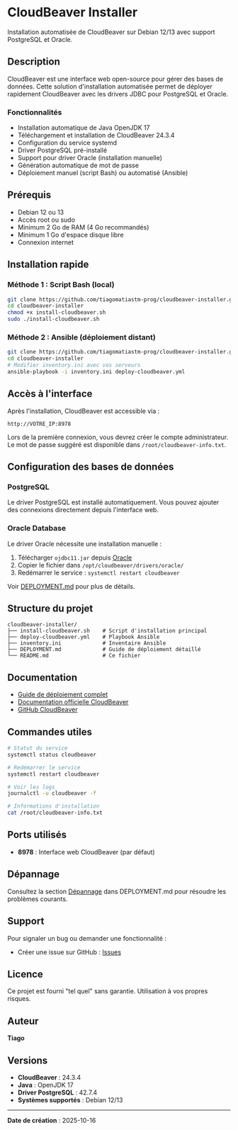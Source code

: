 # CloudBeaver Installer

Installation automatisée de CloudBeaver sur Debian 12/13 avec support PostgreSQL et Oracle.

## Description

CloudBeaver est une interface web open-source pour gérer des bases de données. Cette solution d'installation automatisée permet de déployer rapidement CloudBeaver avec les drivers JDBC pour PostgreSQL et Oracle.

### Fonctionnalités

- Installation automatique de Java OpenJDK 17
- Téléchargement et installation de CloudBeaver 24.3.4
- Configuration du service systemd
- Driver PostgreSQL pré-installé
- Support pour driver Oracle (installation manuelle)
- Génération automatique de mot de passe
- Déploiement manuel (script Bash) ou automatisé (Ansible)

## Prérequis

- Debian 12 ou 13
- Accès root ou sudo
- Minimum 2 Go de RAM (4 Go recommandés)
- Minimum 1 Go d'espace disque libre
- Connexion internet

## Installation rapide

### Méthode 1 : Script Bash (local)

```bash
git clone https://github.com/tiagomatiastm-prog/cloudbeaver-installer.git
cd cloudbeaver-installer
chmod +x install-cloudbeaver.sh
sudo ./install-cloudbeaver.sh
```

### Méthode 2 : Ansible (déploiement distant)

```bash
git clone https://github.com/tiagomatiastm-prog/cloudbeaver-installer.git
cd cloudbeaver-installer
# Modifier inventory.ini avec vos serveurs
ansible-playbook -i inventory.ini deploy-cloudbeaver.yml
```

## Accès à l'interface

Après l'installation, CloudBeaver est accessible via :

```
http://VOTRE_IP:8978
```

Lors de la première connexion, vous devrez créer le compte administrateur. Le mot de passe suggéré est disponible dans `/root/cloudbeaver-info.txt`.

## Configuration des bases de données

### PostgreSQL

Le driver PostgreSQL est installé automatiquement. Vous pouvez ajouter des connexions directement depuis l'interface web.

### Oracle Database

Le driver Oracle nécessite une installation manuelle :

1. Télécharger `ojdbc11.jar` depuis [Oracle](https://www.oracle.com/database/technologies/appdev/jdbc-downloads.html)
2. Copier le fichier dans `/opt/cloudbeaver/drivers/oracle/`
3. Redémarrer le service : `systemctl restart cloudbeaver`

Voir [DEPLOYMENT.md](DEPLOYMENT.md#configuration-oracle) pour plus de détails.

## Structure du projet

```
cloudbeaver-installer/
├── install-cloudbeaver.sh    # Script d'installation principal
├── deploy-cloudbeaver.yml    # Playbook Ansible
├── inventory.ini             # Inventaire Ansible
├── DEPLOYMENT.md             # Guide de déploiement détaillé
└── README.md                 # Ce fichier
```

## Documentation

- [Guide de déploiement complet](DEPLOYMENT.md)
- [Documentation officielle CloudBeaver](https://cloudbeaver.io/docs/)
- [GitHub CloudBeaver](https://github.com/dbeaver/cloudbeaver)

## Commandes utiles

```bash
# Statut du service
systemctl status cloudbeaver

# Redémarrer le service
systemctl restart cloudbeaver

# Voir les logs
journalctl -u cloudbeaver -f

# Informations d'installation
cat /root/cloudbeaver-info.txt
```

## Ports utilisés

- **8978** : Interface web CloudBeaver (par défaut)

## Dépannage

Consultez la section [Dépannage](DEPLOYMENT.md#dépannage) dans DEPLOYMENT.md pour résoudre les problèmes courants.

## Support

Pour signaler un bug ou demander une fonctionnalité :
- Créer une issue sur GitHub : [Issues](https://github.com/tiagomatiastm-prog/cloudbeaver-installer/issues)

## Licence

Ce projet est fourni "tel quel" sans garantie. Utilisation à vos propres risques.

## Auteur

**Tiago**

## Versions

- **CloudBeaver** : 24.3.4
- **Java** : OpenJDK 17
- **Driver PostgreSQL** : 42.7.4
- **Systèmes supportés** : Debian 12/13

---

**Date de création** : 2025-10-16
